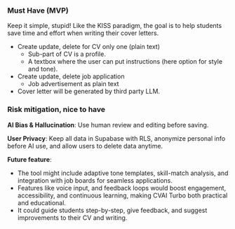 ### Must Have (MVP)
Keep it simple, stupid! Like the KISS paradigm, the goal is to help students save time and effort when writing their cover letters.
- Create update, delete for CV only one (plain text)
  - Sub-part of CV is a profile.
  - A textbox where the user can put instructions (here option for style and tone).
- Create update, delete job application
  - Job advertisement as plain text
- Cover letter will be generated by third party LLM.


### Risk mitigation, nice to have
**AI Bias & Hallucination**: Use human review and editing before saving.

**User Privacy**: Keep all data in Supabase with RLS, anonymize personal info before AI use, and allow users to delete data anytime.

**Future feature**:
- The tool might include adaptive tone templates, skill-match analysis, and integration with job boards for seamless applications. 
- Features like voice input, and feedback loops would boost engagement, accessibility, and continuous learning, making CVAI Turbo both practical and educational.
- It could guide students step-by-step, give feedback, and suggest improvements to their CV and writing. 